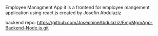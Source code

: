 Employee Managment App 
it is a frontend for employee mangement application using react.js 
created by Josefin Abdulaziz

backend repo: https://github.com/JosephineAbdulaziz/EmpMgmApp-Backend-Node.js.git
